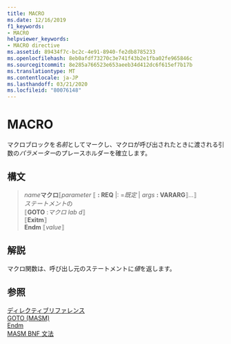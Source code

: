 ```yaml
---
title: MACRO
ms.date: 12/16/2019
f1_keywords:
- MACRO
helpviewer_keywords:
- MACRO directive
ms.assetid: 89434f7c-bc2c-4e91-8940-fe2db8785233
ms.openlocfilehash: 8eb0afdf73270c3e741f43b2e1fba02fe965846c
ms.sourcegitcommit: 8e285a766523e653aeeb34d412dc6f615ef7b17b
ms.translationtype: MT
ms.contentlocale: ja-JP
ms.lasthandoff: 03/21/2020
ms.locfileid: "80076148"
---
```

# <a name="macro"></a>MACRO

マクロブロックを*名前*としてマークし、マクロが呼び出されたときに渡される引数の*パラメーター*のプレースホルダーを確立します。

## <a name="syntax"></a>構文

> *name***マクロ**⟦*parameter* ⟦ **: REQ** |: =*既定* | *args* **: VARARG**⟧...⟧\
> *ステートメント*の\
⟦**GOTO** :*マクロ lab d*⟧ \
> ⟦**Exitm**⟧ \
> **Endm** ⟦*value*⟧

## <a name="remarks"></a>解説

マクロ関数は、呼び出し元のステートメントに*値*を返します。

## <a name="see-also"></a>参照

[ディレクティブリファレンス](directives-reference.md)\
[GOTO (MASM)](goto-masm.md)\
[Endm](endm.md)\
[MASM BNF 文法](masm-bnf-grammar.md)
